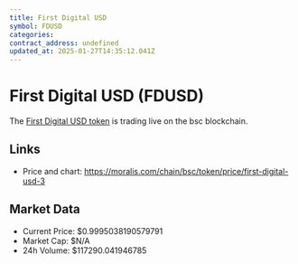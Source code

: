 ```yaml
---
title: First Digital USD
symbol: FDUSD
categories: 
contract_address: undefined
updated_at: 2025-01-27T14:35:12.041Z
---
```


# First Digital USD (FDUSD)
The [First Digital USD token](https://moralis.com/chain/bsc/token/price/first-digital-usd-3) is trading live on the bsc blockchain.

## Links
- Price and chart: https://moralis.com/chain/bsc/token/price/first-digital-usd-3

## Market Data
- Current Price: $0.9995038190579791
- Market Cap: $N/A
- 24h Volume: $117290.041946785
